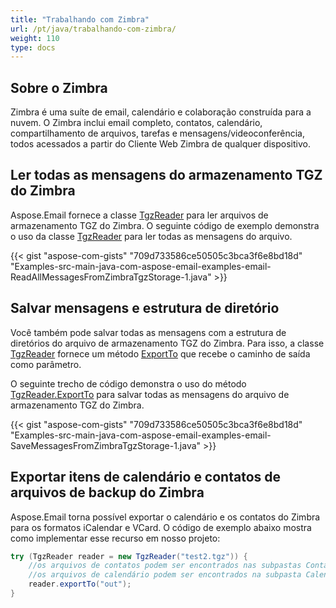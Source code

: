 ```yaml
---
title: "Trabalhando com Zimbra"
url: /pt/java/trabalhando-com-zimbra/
weight: 110
type: docs
---
```


## **Sobre o Zimbra**
Zimbra é uma suíte de email, calendário e colaboração construída para a nuvem. O Zimbra inclui email completo, contatos, calendário, compartilhamento de arquivos, tarefas e mensagens/videoconferência, todos acessados a partir do Cliente Web Zimbra de qualquer dispositivo.
## **Ler todas as mensagens do armazenamento TGZ do Zimbra**
Aspose.Email fornece a classe [TgzReader](https://apireference.aspose.com/email/java/com.aspose.email/TgzReader) para ler arquivos de armazenamento TGZ do Zimbra. O seguinte código de exemplo demonstra o uso da classe [TgzReader](https://apireference.aspose.com/email/java/com.aspose.email/TgzReader) para ler todas as mensagens do arquivo.

{{< gist "aspose-com-gists" "709d733586ce50505c3bca3f6e8bd18d" "Examples-src-main-java-com-aspose-email-examples-email-ReadAllMessagesFromZimbraTgzStorage-1.java" >}}
## **Salvar mensagens e estrutura de diretório**
Você também pode salvar todas as mensagens com a estrutura de diretórios do arquivo de armazenamento TGZ do Zimbra. Para isso, a classe [TgzReader](https://apireference.aspose.com/email/java/com.aspose.email/TgzReader) fornece um método [ExportTo](https://apireference.aspose.com/email/java/com.aspose.email/TgzReader#exportTo\(java.lang.String\)) que recebe o caminho de saída como parâmetro.

O seguinte trecho de código demonstra o uso do método [TgzReader.ExportTo](https://apireference.aspose.com/email/java/com.aspose.email/TgzReader#exportTo\(java.lang.String\)) para salvar todas as mensagens do arquivo de armazenamento TGZ do Zimbra.

{{< gist "aspose-com-gists" "709d733586ce50505c3bca3f6e8bd18d" "Examples-src-main-java-com-aspose-email-examples-email-SaveMessagesFromZimbraTgzStorage-1.java" >}}

## **Exportar itens de calendário e contatos de arquivos de backup do Zimbra**

Aspose.Email torna possível exportar o calendário e os contatos do Zimbra para os formatos iCalendar e VCard. O código de exemplo abaixo mostra como implementar esse recurso em nosso projeto:

```java
try (TgzReader reader = new TgzReader("test2.tgz")) {
    //os arquivos de contatos podem ser encontrados nas subpastas Contatos e Contatos por Email
    //os arquivos de calendário podem ser encontrados na subpasta Calendário
    reader.exportTo("out");
}
```